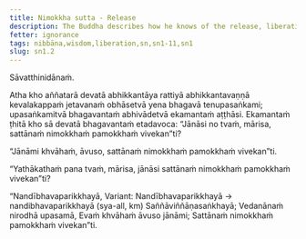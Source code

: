 ```yaml
---
title: Nimokkha sutta - Release
description: The Buddha describes how he knows of the release, liberation and independence for living beings.
fetter: ignorance
tags: nibbāna,wisdom,liberation,sn,sn1-11,sn1
slug: sn1.2
---
```


Sāvatthinidānaṁ.

Atha kho aññatarā devatā abhikkantāya rattiyā abhikkantavaṇṇā kevalakappaṁ jetavanaṁ obhāsetvā yena bhagavā tenupasaṅkami; upasaṅkamitvā bhagavantaṁ abhivādetvā ekamantaṁ aṭṭhāsi. Ekamantaṁ ṭhitā kho sā devatā bhagavantaṁ etadavoca: “Jānāsi no tvaṁ, mārisa, sattānaṁ nimokkhaṁ pamokkhaṁ vivekan”ti?

“Jānāmi khvāhaṁ, āvuso, sattānaṁ nimokkhaṁ pamokkhaṁ vivekan”ti.

“Yathākathaṁ pana tvaṁ, mārisa, jānāsi sattānaṁ nimokkhaṁ pamokkhaṁ vivekan”ti?

“Nandībhavaparikkhayā, Variant: Nandībhavaparikkhayā → nandibhavaparikkhayā (sya-all, km)
Saññāviññāṇasaṅkhayā;
Vedanānaṁ nirodhā upasamā,
Evaṁ khvāhaṁ āvuso jānāmi;
Sattānaṁ nimokkhaṁ pamokkhaṁ vivekan”ti.